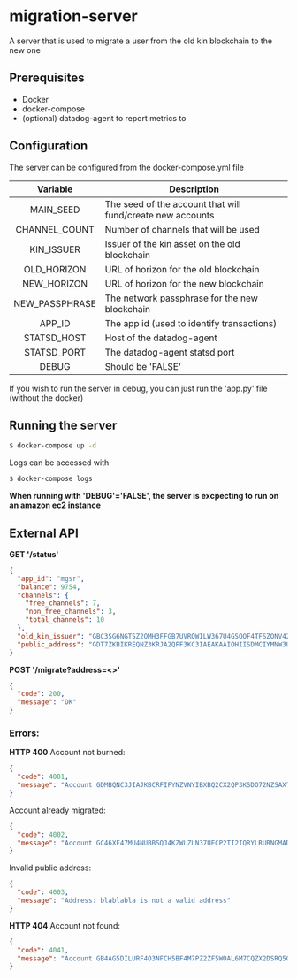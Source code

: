 # migration-server
A server that is used to migrate a user from the old kin blockchain to the new one

## Prerequisites
* Docker
* docker-compose
* (optional) datadog-agent to report metrics to

## Configuration
The server can be configured from the docker-compose.yml file


|          Variable          | Description                                                                                                                                                                                                                     |
|:--------------------------:|---------------------------------------------------------------------------------------------------------------------------------------------------------------------------------------------------------------------------------|
| MAIN_SEED          | The seed of the account that will fund/create new accounts                                                                                                                                                                                      |
| CHANNEL_COUNT            | Number of channels that will be used                                                                                                                                                                                                                                                                                                                                                                                       |
| KIN_ISSUER                 | Issuer of the kin asset on the old blockchain                                                                                                                                                                                                 |
| OLD_HORIZON                 | URL of horizon for the old blockchain|
| NEW_HORIZON         | URL of horizon for the new blockchain                                                                                                                                                                                       |
| NEW_PASSPHRASE                | The network passphrase for the new blockchain                                                                                                                         |
| APP_ID                | The app id (used to identify transactions)                                                                                                                                                                                                                 |
| STATSD_HOST             | Host of the datadog-agent                                                                                                                                                      |
| STATSD_PORT              | The datadog-agent statsd port                                                                                                                                                    |
| DEBUG              | Should be 'FALSE'|
If you wish to run the server in debug, you can just run the 'app.py' file (without the docker)


## Running the server
```bash
$ docker-compose up -d
```

Logs can be accessed with
```bash
$ docker-compose logs
```

**When running with 'DEBUG'='FALSE', the server is excpecting to run on an amazon ec2 instance**

## External API


**GET '/status'**
```json
{
  "app_id": "mgsr",
  "balance": 9754,
  "channels": {
    "free_channels": 7,
    "non_free_channels": 3,
    "total_channels": 10
  },
  "old_kin_issuer": "GBC3SG6NGTSZ2OMH3FFGB7UVRQWILW367U4GSOOF4TFSZONV42UJXUH7",
  "public_address": "GDT7ZKBIKREQNZ3KRJA2QFF3KC3IAEAKAAIOHIISDMCIYMNW3UKOCW6R"
}
```

**POST '/migrate?address=<>'**
```json
{
  "code": 200,
  "message": "OK"
}
```

### Errors:

**HTTP 400**
Account not burned:
```json
{
  "code": 4001,
  "message": "Account GDMBQNC3JIAJKBCRFIFYNZVNYIBXBQ2CX2QP3KSDO72NZSAXT6PIGIVH was not burned"
}
```

Account already migrated:
```json
{
  "code": 4002,
  "message": "Account GC46XF47MU4NUBBSQJ4KZWLZLN37UECP2TI2IQRYLRUBNGMADHKZBFGL was already migrated"
}
```

Invalid public address:
```json
{
  "code": 4003,
  "message": "Address: blablabla is not a valid address"
}
```

**HTTP 404**
Account not found:
```json
{
  "code": 4041,
  "message": "Account GB4AG5DILURF4O3NFCH5BF4M7PZ2ZF5WOAL6M7CQZX2DSRQ5OJ4224UQ was not found"
}
```